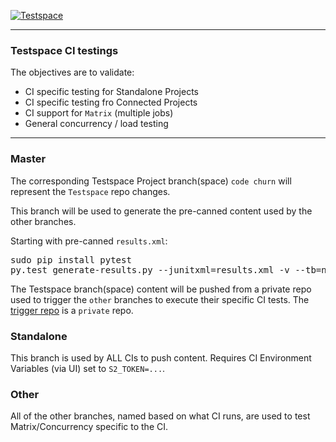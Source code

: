 [![Testspace](https://www.testspace.com/img/Testspace.png)](https://www.testspace.com)

***

### Testspace CI testings

The objectives are to validate:
  * CI specific testing for Standalone Projects
  * CI specific testing fro Connected Projects
  * CI support for `Matrix` (multiple jobs)
  * General concurrency / load testing

***

### Master

The corresponding Testspace Project branch(space) `code churn` will represent the `Testspace` repo changes. 


This branch will be used to generate the pre-canned content used by the other branches.

Starting with pre-canned `results.xml`:

<pre>
sudo pip install pytest
py.test generate-results.py --junitxml=results.xml -v --tb=no
</pre>

The Testspace branch(space) content will be pushed from a private repo used to trigger the `other` branches to execute their specific CI tests.
The [trigger repo](https://github.com/s2technologies/testspace.test.ci.trigger) is a `private` repo. 

### Standalone

This branch is used by ALL CIs to push content. Requires CI Environment Variables (via UI) set to `S2_TOKEN=...`.

### Other

All of the other branches, named based on what CI runs, are used to test Matrix/Concurrency specific to the CI. 

